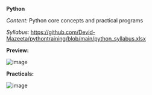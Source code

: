 **Python**

*Content:* Python core concepts and practical programs

*Syllabus:* https://github.com/Devid-Mazeeta/pythontraining/blob/main/python_syllabus.xlsx


**Preview:**

![image](https://user-images.githubusercontent.com/60429179/212485671-40568958-c35e-4623-bedd-0ef094ba3f63.png)

**Practicals:**

![image](https://user-images.githubusercontent.com/60429179/212485716-65de9912-0d83-4976-86a7-f1e0a8988952.png)
